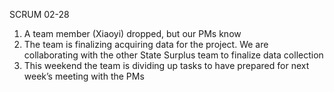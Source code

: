 SCRUM 02-28

1. A team member (Xiaoyi) dropped, but our PMs know
2. The team is finalizing acquiring data for the project. We are collaborating with the other State Surplus team to finalize data collection
3. This weekend the team is dividing up tasks to have prepared for next week’s meeting with the PMs